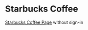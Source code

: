 # Starbucks Coffee

[Starbucks Coffee Page](https://precious-souffle-9b3df6.netlify.app) without sign-in